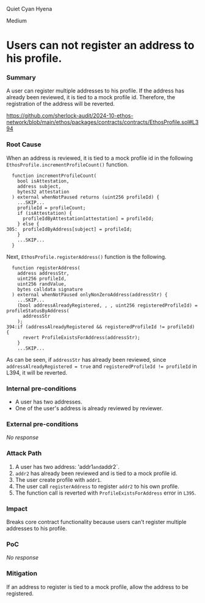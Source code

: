 Quiet Cyan Hyena

Medium

# Users can not register an address to his profile.

### Summary

A user can register multiple addresses to his profile.
If the address has already been reviewed, it is tied to a mock profile id.
Therefore, the registration of the address will be reverted.

https://github.com/sherlock-audit/2024-10-ethos-network/blob/main/ethos/packages/contracts/contracts/EthosProfile.sol#L394

### Root Cause

When an address is reviewed, it is tied to a mock profile id in the following `EthosProfile.incrementProfileCount()` function.
```solidity
  function incrementProfileCount(
    bool isAttestation,
    address subject,
    bytes32 attestation
  ) external whenNotPaused returns (uint256 profileId) {
    ...SKIP...
    profileId = profileCount;
    if (isAttestation) {
      profileIdByAttestation[attestation] = profileId;
    } else {
305:  profileIdByAddress[subject] = profileId;
    }
    ...SKIP...
  }
```
Next, `EthosProfile.registerAddress()` function is the following.
```solidity
  function registerAddress(
    address addressStr,
    uint256 profileId,
    uint256 randValue,
    bytes calldata signature
  ) external whenNotPaused onlyNonZeroAddress(addressStr) {
    ...SKIP...
    (bool addressAlreadyRegistered, , , uint256 registeredProfileId) = profileStatusByAddress(
      addressStr
    );
394:if (addressAlreadyRegistered && registeredProfileId != profileId) {
      revert ProfileExistsForAddress(addressStr);
    }
    ...SKIP...
```
As can be seen, if `addressStr` has already been reviewed, since `addressAlreadyRegistered = true` and `registeredProfileId != profileId` in L394, it will be reverted.


### Internal pre-conditions

- A user has two addresses.
- One of the user's address is already reviewed by reviewer.


### External pre-conditions

_No response_

### Attack Path

1. A user has two address: 'addr1` and `addr2`.
2. `addr2` has already been reviewed and is tied to a mock profile id.
3. The user create profile with `addr1`.
4. The user call `registerAddress` to register `addr2` to his own profile.
5. The function call is reverted with `ProfileExistsForAddress` error in `L395`.


### Impact

Breaks core contract functionality because users can't register multiple addresses to his profile.


### PoC

_No response_

### Mitigation

If an address to register is tied to a mock profile, allow the address to be registered.